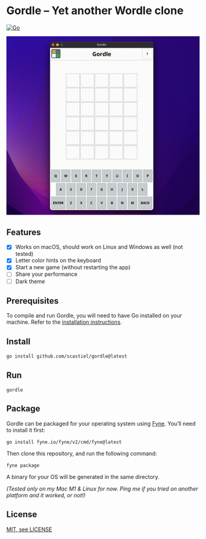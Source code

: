 # Gordle – Yet another Wordle clone

[![Go](https://github.com/scastiel/gordle/workflows/Go/badge.svg)](https://github.com/scastiel/gordle/actions/workflows/go.yml)

![Gordle Demo](assets/GordleDemo.gif)

## Features

- [x] Works on macOS, should work on Linux and Windows as well (not tested)
- [x] Letter color hints on the keyboard
- [x] Start a new game (without restarting the app)
- [ ] Share your performance
- [ ] Dark theme

## Prerequisites

To compile and run Gordle, you will need to have Go installed on your machine. Refer to the [installation instructions](https://go.dev/doc/install).

## Install

```shell
go install github.com/scastiel/gordle@latest
```

## Run

```shell
gordle
```

## Package

Gordle can be packaged for your operating system using [Fyne](https://fyne.io/). You’ll need to install it first:

```shell
go install fyne.io/fyne/v2/cmd/fyne@latest
```

Then clone this repository, and run the following command:

```shell
fyne package
```

A binary for your OS will be generated in the same directory.

_(Tested only on my Mac M1 & Linux for now. Ping me if you tried on another platform and it worked, or not!)_

## License

[MIT, see LICENSE](LICENSE)
